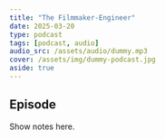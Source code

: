 ```yaml
---
title: "The Filmmaker-Engineer"
date: 2025-03-20
type: podcast
tags: [podcast, audio]
audio_src: /assets/audio/dummy.mp3
cover: /assets/img/dummy-podcast.jpg
aside: true
---
```


## Episode
Show notes here.
